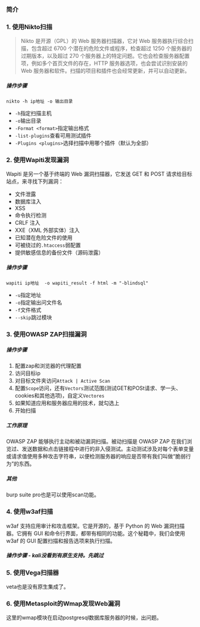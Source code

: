 ### 简介





### 1. 使用Nikto扫描

> Nikto 是开源（GPL）的 Web 服务器扫描器，它对 Web 服务器执行综合扫描，包含超过 6700 个潜在的危险文件或程序，检查超过 1250 个服务器的过期版本，以及超过 270 个服务器上的特定问题。它也会检查服务器配置项，例如多个首页文件的存在，HTTP 服务器选项，也会尝试识别安装的 Web 服务器和软件。扫描的项目和插件也会经常更新，并可以自动更新。

##### 操作步骤

```shell
nikto -h ip地址 -o 输出目录
```

- `-h`指定扫描主机
- `-o`输出目录
- `-Format <format>`指定输出格式
- `-list-plugins`查看可用测试插件
- `-Plugins <plugins>`选择扫描中用哪个插件（默认为全部）





### 2. 使用Wapiti发现漏洞

Wapiti 是另一个基于终端的 Web 漏洞扫描器，它发送 GET 和 POST 请求给目标站点，来寻找下列漏洞：

- 文件泄露
- 数据库注入
- XSS
- 命令执行检测
- CRLF 注入
- XXE（XML 外部实体）注入
- 已知潜在危险文件的使用
- 可被绕过的`.htaccess`弱配置
- 提供敏感信息的备份文件（源码泄露）



##### 操作步骤

```shell
wapiti ip地址  -o wapiti_result -f html -m "-blindsql"
```

- `-u`指定地址
- `-o`指定输出问文件名
- `-f`文件格式
- `--skip`跳过模块



### 3. 使用OWASP ZAP扫描漏洞



##### 操作步骤

1. 配置zap和浏览器的代理配置
2. 访问目标ip
3. 对目标文件夹访问`Attack | Active Scan`
4. 配置`Scope`访问，还有`Vectors`测试范围(测试GET和POSt请求、学一头、cookies和其他选项)，自定义`Vectores`
5. 如果知道应用和服务器应用的技术，就勾选上
6. 开始扫描



##### 工作原理

OWASP ZAP 能够执行主动和被动漏洞扫描。被动扫描是 OWASP ZAP 在我们浏览过、发送数据和点击链接程中进行的非入侵测试。主动测试涉及对每个表单变量或请求值使用多种攻击字符串，以便检测服务器的响应是否带有我们叫做“脆弱行为”的东西。



##### 其他

burp suite pro也是可以使用scan功能。



### 4. 使用w3af扫描

w3af 支持应用审计和攻击框架。它是开源的，基于 Python 的 Web 漏洞扫描器。它拥有 GUI 和命令行界面，都带有相同的功能。这个秘籍中，我们会使用 w3af 的 GUI 配置扫描和报告选项来执行扫描。



##### 操作步骤 - kali没看到有原生支持。先跳过









### 5. 使用Vega扫描器

veta也是没有原生集成了。







### 6. 使用Metasploit的Wmap发现Web漏洞

这里的wmap模块在启动postgresql数据库服务器的时候，出问题。















